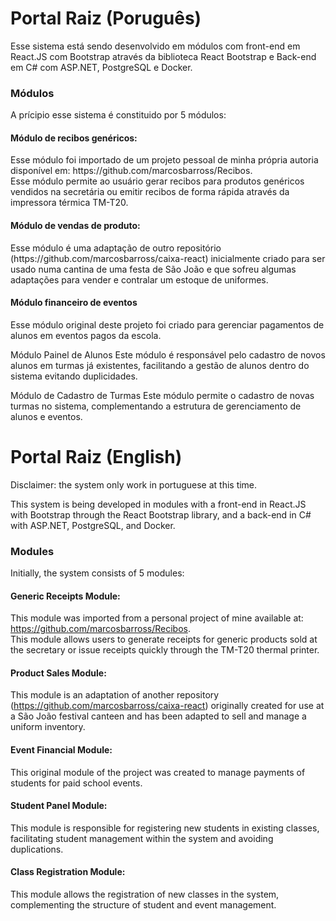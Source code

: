 <h1>Portal Raiz (Poruguês)</h1>

<p>
Esse sistema está sendo desenvolvido em módulos com front-end em React.JS com Bootstrap através da biblioteca React Bootstrap e Back-end em C# com ASP.NET, PostgreSQL e Docker.
</p>


<h3>Módulos</h3>
A prícipio esse sistema é constituido por 5 módulos:

<h4>Módulo de recibos genéricos:</h4>

<p>Esse módulo foi importado de um projeto pessoal de minha própria autoria disponível em: https://github.com/marcosbarross/Recibos. <br>
Esse módulo permite ao usuário gerar recibos para produtos genéricos vendidos na secretária ou emitir recibos de forma rápida através da impressora térmica TM-T20.</p>

<h4>Módulo de vendas de produto:</h4>

<p>Esse módulo é uma adaptação de outro repositório (https://github.com/marcosbarross/caixa-react) inicialmente criado para ser usado numa cantina de uma festa de São João e que sofreu algumas adaptações para vender e contralar um estoque de uniformes.</p>

<h4>Módulo financeiro de eventos</h4>

<p>Esse módulo original deste projeto foi criado para gerenciar pagamentos de alunos em eventos pagos da escola.</p>

Módulo Painel de Alunos
Este módulo é responsável pelo cadastro de novos alunos em turmas já existentes, facilitando a gestão de alunos dentro do sistema evitando duplicidades.

Módulo de Cadastro de Turmas
Este módulo permite o cadastro de novas turmas no sistema, complementando a estrutura de gerenciamento de alunos e eventos.



<h1>Portal Raiz (English)</h1>

Disclaimer: the system only work in portuguese at this time.

<p>
This system is being developed in modules with a front-end in React.JS with Bootstrap through the React Bootstrap library, and a back-end in C# with ASP.NET, PostgreSQL, and Docker.
</p>

<h3>Modules</h3>
Initially, the system consists of 5 modules:

<h4>Generic Receipts Module:</h4>

<p>This module was imported from a personal project of mine available at: <a href="https://github.com/marcosbarross/Recibos">https://github.com/marcosbarross/Recibos</a>. <br>
This module allows users to generate receipts for generic products sold at the secretary or issue receipts quickly through the TM-T20 thermal printer.</p>

<h4>Product Sales Module:</h4>

<p>This module is an adaptation of another repository (<a href="https://github.com/marcosbarross/caixa-react">https://github.com/marcosbarross/caixa-react</a>) originally created for use at a São João festival canteen and has been adapted to sell and manage a uniform inventory.</p>

<h4>Event Financial Module:</h4>

<p>This original module of the project was created to manage payments of students for paid school events.</p>

<h4>Student Panel Module:</h4>

<p>This module is responsible for registering new students in existing classes, facilitating student management within the system and avoiding duplications.</p>

<h4>Class Registration Module:</h4>

<p>This module allows the registration of new classes in the system, complementing the structure of student and event management.</p>
